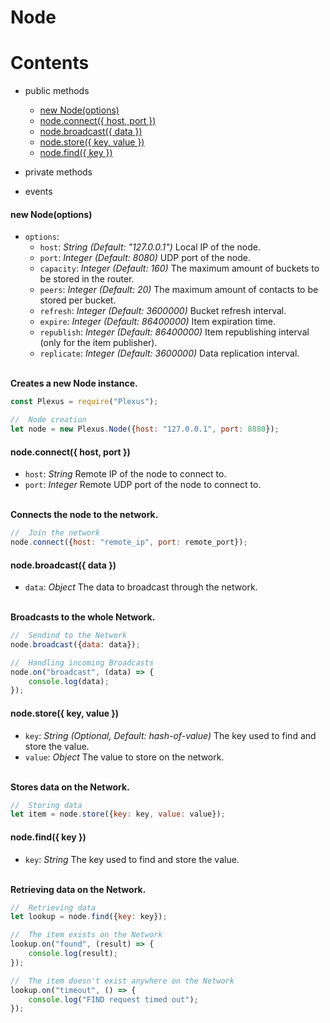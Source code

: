 # **Node**

# **Contents**

* public methods
    * [new Node(options)](#new-nodeoptions)
    * [node.connect({ host, port })](#nodeconnect-host-port)
    * [node.broadcast({ data })](#nodebroadcast-data)
    * [node.store({ key, value })](#nodestore-key-value)
    * [node.find({ key })](#nodefind-key)

* private methods

* events

#### new Node(options)

* `options`:
    * `host`: _String_ _(Default: "127.0.0.1")_ Local IP of the node.
    * `port`: _Integer_ _(Default: 8080)_ UDP port of the node.
    * `capacity`: _Integer_ _(Default: 160)_ The maximum amount of buckets to be stored in the router.
    * `peers`: _Integer_ _(Default: 20)_ The maximum amount of contacts to be stored per bucket.
    * `refresh`: _Integer_ _(Default: 3600000)_ Bucket refresh interval.
    * `expire`: _Integer_ _(Default: 86400000)_ Item expiration time.
    * `republish`: _Integer_ _(Default: 86400000)_ Item republishing interval (only for the item publisher).
    * `replicate`: _Integer_ _(Default: 3600000)_ Data replication interval.

\
**Creates a new Node instance.**
```js
const Plexus = require("Plexus");

//  Node creation
let node = new Plexus.Node({host: "127.0.0.1", port: 8080});
```

#### node.connect({ host, port })
* `host`: _String_ Remote IP of the node to connect to.
* `port`: _Integer_ Remote UDP port of the node to connect to.

\
**Connects the node to the network.**
```js
//  Join the network
node.connect({host: "remote_ip", port: remote_port});
```

#### node.broadcast({ data })
* `data`: _Object_ The data to broadcast through the network.

\
**Broadcasts to the whole Network.**
```js
//  Sendind to the Network
node.broadcast({data: data});

//  Handling incoming Broadcasts
node.on("broadcast", (data) => {
    console.log(data);
});
```

#### node.store({ key, value })
* `key`: _String_ _(Optional, Default: hash-of-value)_ The key used to find and store the value.
* `value`: _Object_ The value to store on the network.

\
**Stores data on the Network.**
```js
//  Storing data
let item = node.store({key: key, value: value});
```

#### node.find({ key })
* `key`: _String_ The key used to find and store the value.

\
**Retrieving data on the Network.**
```js
//  Retrieving data
let lookup = node.find({key: key});

//  The item exists on the Network
lookup.on("found", (result) => {
    console.log(result);
});

//  The item doesn't exist anywhere on the Network
lookup.on("timeout", () => {
    console.log("FIND request timed out");
});
```